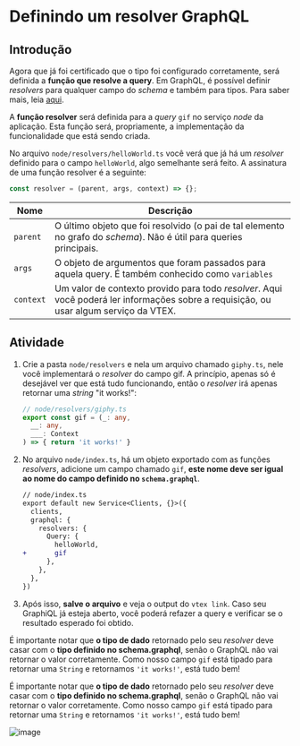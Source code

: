 # Definindo um resolver GraphQL

## Introdução
Agora que já foi certificado que o tipo foi configurado corretamente, será definida a **função que resolve a query**. Em GraphQL, é possível definir _resolvers_ para qualquer campo do _schema_ e também para tipos. Para saber mais, leia [aqui](https://graphql.org/learn/execution/).

A **função resolver** será definida para a *query* `gif` no serviço _node_ da aplicação. Esta função será, propriamente, a implementação da funcionalidade que está sendo criada.

No arquivo `node/resolvers/helloWorld.ts` você verá que já há um *resolver* definido para o campo `helloWorld`, algo semelhante será feito. A assinatura de uma função resolver é a seguinte:

```javascript
const resolver = (parent, args, context) => {};
```

| Nome      | Descrição                                                                                                                           |
| --------- | ----------------------------------------------------------------------------------------------------------------------------------- |
| `parent`  | O último objeto que foi resolvido (o pai de tal elemento no grafo do *schema*). Não é útil para queries principais.                 |
| `args`    | O objeto de argumentos que foram passados para aquela query. É também conhecido como `variables`                                    |
| `context` | Um valor de contexto provido para todo *resolver*. Aqui você poderá ler informações sobre a requisição, ou usar algum serviço da VTEX. |

## Atividade

1. Crie a pasta `node/resolvers` e nela um arquivo chamado `giphy.ts`, nele você implementará o *resolver* do campo gif. A princípio, apenas só é desejável ver que está tudo funcionando, então o *resolver* irá apenas retornar uma *string* "it works!": 
    ```ts
    // node/resolvers/giphy.ts
    export const gif = (_: any,
      __: any,
      ___: Context 
    ) => { return 'it works!' }
    ```

2. No arquivo `node/index.ts`, há um objeto exportado com as funções *resolvers*, adicione um campo chamado `gif`, **este nome deve ser igual ao nome do campo definido no `schema.graphql`**.
    ```diff
    // node/index.ts
    export default new Service<Clients, {}>({
      clients,
      graphql: {
        resolvers: {
          Query: {
            helloWorld,
    +       gif 
          },
        },
      },
    })
    ```

3. Após isso, **salve o arquivo** e veja o output do `vtex link`. Caso seu GraphiQL já esteja aberto, você poderá refazer a query e verificar se o resultado esperado foi obtido. 

É importante notar que **o tipo de dado** retornado pelo seu _resolver_ deve casar com o **tipo definido no schema.graphql**, senão o GraphQL não vai retornar o valor corretamente. Como nosso campo `gif` está tipado para retornar uma `String` e retornamos `'it works!'`, está tudo bem!

É importante notar que **o tipo de dado** retornado pelo seu _resolver_ deve casar com o **tipo definido no schema.graphql**, senão o GraphQL não vai retornar o valor corretamente. Como nosso campo `gif` está tipado para retornar uma `String` e retornamos `'it works!'`, está tudo bem!

![image](https://user-images.githubusercontent.com/19495917/76252534-ab92e980-6227-11ea-9017-788720c422e1.png)

